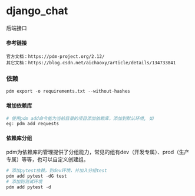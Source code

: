 # django_chat
后端接口

#### 参考链接

```
官方文档：https://pdm-project.org/2.12/
其它文档：https://blog.csdn.net/aichaoxy/article/details/134733841
```

### 依赖
```python
pdm export -o requirements.txt --without-hashes
```

#### 增加依赖库
```python
# 使用pdm add命令能为当前目录的项目添加依赖库，添加到默认环境, 如
eg: pdm add requests
```

#### 依赖库分组
pdm为依赖库的管理提供了分组能力，常见的组有dev（开发专属）、prod（生产专属）等等，也可以自定义创建组。
```python
# 添加pytest依赖，到dev环境，并加入分组test
pdm add pytest -dG test
# 添加到测试环境
pdm add pytest -d
```